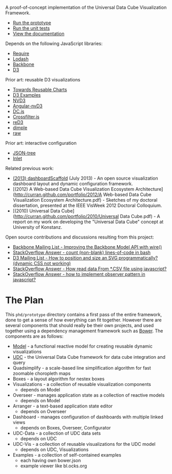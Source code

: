 A proof-of-concept implementation of the Universal Data Cube Visualization Framework.

 * [Run the prototype](http://curran.github.io/phd/prototype/)
 * [Run the unit tests](http://curran.github.io/phd/prototype/SpecRunner.html)
 * [View the documentation](http://curran.github.io/phd/prototype/docs/main.html)

Depends on the following JavaScript libraries:

 * [Require](http://requirejs.org/)
 * [Lodash](http://lodash.com/)
 * [Backbone](http://backbonejs.org/)
 * [D3](http://d3js.org/)

Prior art: reusable D3 visualizations

 * [Towards Reusable Charts](http://bost.ocks.org/mike/chart/)
 * [D3 Examples](https://github.com/mbostock/d3/wiki/Gallery)
 * [NVD3](http://nvd3.org/)
 * [Angular-nvD3](http://krispo.github.io/angular-nvd3/#/)
 * [DC.js](http://nickqizhu.github.io/dc.js/)
 * [Crossfilter.js](http://square.github.io/crossfilter/)
 * [reD3](http://bugzu.github.io/reD3/#/)
 * [dimple](http://dimplejs.org/)
 * [raw](http://app.raw.densitydesign.org/)

Prior art: interactive configuration
 * [JSON-tree](https://github.com/krispo/json-tree)
 * [Inlet](https://github.com/enjalot/Inlet)

Related previous work:

 * [(2013) dashboardScaffold](https://github.com/curran/dashboardScaffold) (July 2013) - An open source visualization dashboard layout and dynamic configuration framework.
 * [(2012) A Web-based Data Cube Visualization Ecosystem Architecture](http://curran.github.com/portfolio/2012/A Web-based Data Cube Visualization Ecosystem Architecture.pdf) - Sketches of my doctoral dissertation, presented at the IEEE VisWeek 2012 Doctoral Colloquium.
 * [(2010) Universal Data Cube](http://curran.github.com/portfolio/2010/Universal Data Cube.pdf) - A report on my work on developing the "Universal Data Cube" concept at University of Konstanz.

Open source contributions and discussions resulting from this project:

 * [Backbone Mailing List - Improving the Backbone Model API with wire()](https://groups.google.com/forum/#!topic/backbonejs/CnFLHg-d0uk)
 * [StackOverflow Answer - count (non-blank) lines-of-code in bash](http://stackoverflow.com/questions/114814/count-non-blank-lines-of-code-in-bash)
 * [D3 Mailing List - How to position and size an SVG programmatically? (dynamic CSS not working)](https://groups.google.com/forum/#!topic/d3-js/x4Tz_O7wA3Q)
 * [StackOverflow Answer - How read data From *.CSV file using javascript?](http://stackoverflow.com/questions/7431268/how-read-data-from-csv-file-using-javascript/22850815#22850815)
 * [StackOverflow Answer - how to implement observer pattern in javascript?](http://stackoverflow.com/questions/12308246/how-to-implement-observer-pattern-in-javascript/22824844#22824844)

# The Plan

This `phd/prototype` directory contains a first pass of the entire framework, done to get a sense of how everything can fit together. However there are several components that should really be their own projects, and used together using a dependency management framework such as [Bower](http://bower.io/). The components are as follows:

 * [Model](https://github.com/curran/model) - a functional reactive model for creating reusable dynamic visualizations
 * [UDC](https://github.com/curran/udc) - the Universal Data Cube framework for data cube integration and query
 * Quadsimplify - a scale-based line simplification algorithm for fast zoomable choropleth maps
 * Boxes - a layout algorithm for nestex boxes
 * Visualizations - a collection of reusable visualization components
   * depends on Model
 * Overseer - manages application state as a collection of reactive models
   * depends on Model
 * Arranger - a text-based application state editor
   * depends on Overseer
 * Dashboard - manages configuration of dashboards with multiple linked views
   * depends on Boxes, Overseer, Configurator
 * UDC-Data - a collection of UDC data sets
   * depends on UDC
 * UDC-Vis - a collection of reusable visualizations for the UDC model
   * depends on UDC, Visualizations
 * Examples - a collection of self-contained examples
   * each having own bower.json
   * example viewer like bl.ocks.org
